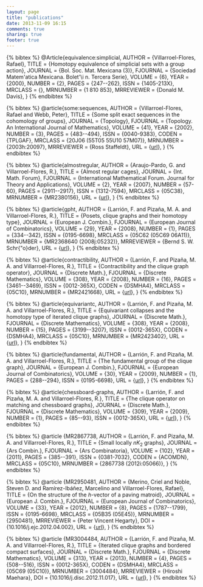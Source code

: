 ```yaml
---
layout: page
title: "publications"
date: 2013-11-09 16:15
comments: true
sharing: true
footer: true
---
```


{% bibtex %}
@Article{equivalence:simplicial,
    AUTHOR = {Villarroel-Flores, Rafael},
     TITLE = {Homotopy equivalence of simplicial sets with a group action},
   JOURNAL = {Bol. Soc. Mat. Mexicana (3)},
  FJOURNAL = {Sociedad Matem\'atica Mexicana. Bolet\'\i n. Tercera Serie},
    VOLUME = {6},
      YEAR = {2000},
    NUMBER = {2},
     PAGES = {247--262},
      ISSN = {1405-213X},
   MRCLASS = {},
  MRNUMBER = {1 810 853},
MRREVIEWER = {Donald M. Davis},
}
{% endbibtex %}

{% bibtex %}
@article{some:sequences,
   AUTHOR = {Villarroel-Flores, Rafael and Webb, Peter},
     TITLE = {Some split exact sequences in the cohomology of groups},
   JOURNAL = {Topology},
  FJOURNAL = {Topology. An International Journal of Mathematics},
    VOLUME = {41},
      YEAR = {2002},
    NUMBER = {3},
     PAGES = {483--494},
      ISSN = {0040-9383},
     CODEN = {TPLGAF},
   MRCLASS = {20J06 (55T05 55U10 57M07)},
  MRNUMBER = {2003h:20097},
MRREVIEWER = {Ross Staffeldt},
URL = {[url](http://dx.doi.org/10.1016/S0040-9383(01)00012-X)},
}
{% endbibtex %}

{% bibtex %}
@article{almostregular,
    AUTHOR = {Araujo-Pardo, G. and Villarroel-Flores, R.},
     TITLE = {Almost regular cages},
   JOURNAL = {Int. Math. Forum},
  FJOURNAL = {International Mathematical Forum. Journal for Theory and
              Applications},
    VOLUME = {2},
      YEAR = {2007},
    NUMBER = {57-60},
     PAGES = {2911--2917},
      ISSN = {1312-7594},
   MRCLASS = {05C38},
  MRNUMBER = {MR2380156},
  URL = {[url](http://www.m-hikari.com/imf-password2007/57-60-2007/index.html)},
}
{% endbibtex %}

{% bibtex %}
@article{gpht,
   AUTHOR = {Larrión, F. and Pizaña, M. A. and Villarroel-Flores,
              R.},
     TITLE = {Posets, clique graphs and their homotopy type},
   JOURNAL = {European J. Combin.},
  FJOURNAL = {European Journal of Combinatorics},
    VOLUME = {29},
      YEAR = {2008},
    NUMBER = {1},
     PAGES = {334--342},
      ISSN = {0195-6698},
   MRCLASS = {05C62 (05C69 06A11)},
  MRNUMBER = {MR2368640 (2008j:05232)},
MRREVIEWER = {Bernd S. W. Schr{\"o}der},
URL = {[url](http://dx.doi.org/10.1016/j.ejc.2006.04.012)},
}
{% endbibtex %}


{% bibtex %}
@article{contractibility,
   AUTHOR = {Larrión, F. and Pizaña, M. A. and Villarroel-Flores,
              R.},
     TITLE = {Contractibility and the clique graph operator},
   JOURNAL = {Discrete Math.},
  FJOURNAL = {Discrete Mathematics},
    VOLUME = {308},
      YEAR = {2008},
    NUMBER = {16},
     PAGES = {3461--3469},
      ISSN = {0012-365X},
     CODEN = {DSMHA4},
   MRCLASS = {05C10},
  MRNUMBER = {MR2421668},
  URL = {[url](http://dx.doi.org/10.1016/j.disc.2007.07.004)},
}
{% endbibtex %}

{% bibtex %}
@article{equivariantc,
    AUTHOR = {Larrión, F. and Pizaña, M. A. and Villarroel-Flores,
              R.},
     TITLE = {Equivariant collapses and the homotopy type of iterated clique
              graphs},
   JOURNAL = {Discrete Math.},
  FJOURNAL = {Discrete Mathematics},
    VOLUME = {308},
      YEAR = {2008},
    NUMBER = {15},
     PAGES = {3199--3207},
      ISSN = {0012-365X},
     CODEN = {DSMHA4},
   MRCLASS = {05C10},
  MRNUMBER = {MR2423402},
  URL = {[url](http://dx.doi.org/10.1016/j.disc.2007.06.021)},
}
{% endbibtex %}

{% bibtex %}
@article{fundamental,
   AUTHOR = {Larrión, F. and Pizaña, M. A. and Villarroel-Flores,
              R.},
     TITLE = {The fundamental group of the clique graph},
   JOURNAL = {European J. Combin.},
  FJOURNAL = {European Journal of Combinatorics},
    VOLUME = {30},
      YEAR = {2009},
    NUMBER = {1},
     PAGES = {288--294},
      ISSN = {0195-6698},
	  URL = {[url](http://dx.doi.org/10.1016/j.ejc.2007.12.006)},
}
{% endbibtex %}

{% bibtex %}
@article{chessboard-graphs,
   AUTHOR = {Larrión, F. and Pizaña, M. A. and Villarroel-Flores,
              R.},
     TITLE = {The clique operator on matching and chessboard graphs},
   JOURNAL = {Discrete Math.},
  FJOURNAL = {Discrete Mathematics},
    VOLUME = {309},
      YEAR = {2009},
    NUMBER = {1},
     PAGES = {85--93},
      ISSN = {0012-365X},
	  URL = {[url](http://dx.doi.org/10.1016/j.disc.2007.12.047)},
}
{% endbibtex %}

{% bibtex %}
@article {MR2867738,
    AUTHOR = {Larrión, F. and Pizaña, M. A. and Villarroel-Flores,
              R.},
     TITLE = {Small locally $nK_{2}$ graphs},
   JOURNAL = {Ars Combin.},
  FJOURNAL = {Ars Combinatoria},
    VOLUME = {102},
      YEAR = {2011},
     PAGES = {385--391},
      ISSN = {0381-7032},
     CODEN = {ACOMDN},
   MRCLASS = {05C10},
  MRNUMBER = {2867738 (2012i:05066)},
}
{% endbibtex %}

{% bibtex %}
@article {MR2950481,
    AUTHOR = {Merino, Criel and Noble, Steven D. and
              Ramírez-Ibáñez, Marcelino and
              Villarroel-Flores, Rafael},
     TITLE = {On the structure of the $h$-vector of a paving matroid},
   JOURNAL = {European J. Combin.},
  FJOURNAL = {European Journal of Combinatorics},
    VOLUME = {33},
      YEAR = {2012},
    NUMBER = {8},
     PAGES = {1787--1799},
      ISSN = {0195-6698},
   MRCLASS = {05B35 (05E45)},
  MRNUMBER = {2950481},
MRREVIEWER = {Peter Vincent Hegarty},
       DOI = {10.1016/j.ejc.2012.04.002},
       URL = {[url](http://dx.doi.org/10.1016/j.ejc.2012.04.002)},
}
{% endbibtex %}

{% bibtex %}
@article {MR3004484,
    AUTHOR = {Larrión, F. and Pizaña, M. A. and Villarroel-Flores,
              R.},
     TITLE = {Iterated clique graphs and bordered compact surfaces},
   JOURNAL = {Discrete Math.},
  FJOURNAL = {Discrete Mathematics},
    VOLUME = {313},
      YEAR = {2013},
    NUMBER = {4},
     PAGES = {508--516},
      ISSN = {0012-365X},
     CODEN = {DSMHA4},
   MRCLASS = {05C69 (05C10)},
  MRNUMBER = {3004484},
MRREVIEWER = {Hiroshi Maehara},
       DOI = {10.1016/j.disc.2012.11.017},
       URL = {[url](http://dx.doi.org/10.1016/j.disc.2012.11.017)},
}
{% endbibtex %}




